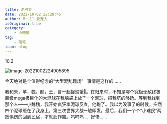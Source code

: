 ```yaml
---
title: 泥巴节
date: 2022-10-02 22:28:45
author: Mr.11.爱宠人
isOriginal: true
category:
    - 小随笔
tag:
    - 随笔
icon: blog
---
```


10.2

![image-20221002224905895](./10-2.assets/image-20221002224905895.png)

今天绝对是个值得纪念的“大型混乱现场”，事情是这样的……

我和朱，羊，魏，颜，王，曹一起捉螃蟹🦀️。在归来时，不知是哪个究极无敌终极超级mega极巨化的大混球在我脑袋上放了一个泥球，把我坑的够跄。等到我找到那个人——小魏魏，我开始疯狂拿泥球反攻。他跑了。我以为没事了的时候，突然四个泥球砸在了我身上，第三次世界大战一触即发。最后，我们一个个“小难民”两败俱伤的回到民宿，才就此作罢。呜呜呜……好惨……